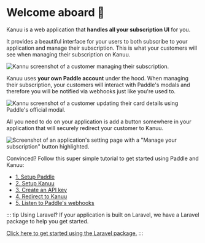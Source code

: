 # Welcome aboard 👋

Kanuu is a web application that **handles all your subscription UI** for you.

It provides a beautiful interface for your users to both subscribe to your application and manage their subscription. This is what your customers will see when managing their subscription on Kanuu.

![Kannu screenshot of a customer managing their subscription.](/kanuu_customer_page.png)

Kanuu uses **your own Paddle account** under the hood. When managing their subscription, your customers will interact with Paddle's modals and therefore you will be notified via webhooks just like you're used to.

![Kannu screenshot of a customer updating their card details using Paddle's official modal.](/kanuu_customer_update_card.png)

All you need to do on your application is add a button somewhere in your application that will securely redirect your customer to Kanuu.

![Screenshot of an application's setting page with a "Manage your subscription" button highlighted.](/kanuu_button.png)

Convinced? Follow this super simple tutorial to get started using Paddle and Kanuu:
- [1. Setup Paddle](/getting-started/setup-paddle)
- [2. Setup Kanuu](/getting-started/setup-kanuu)
- [3. Create an API key](/getting-started/create-api-key)
- [4. Redirect to Kanuu](/getting-started/redirect-to-kanuu)
- [5. Listen to Paddle's webhooks](/getting-started/listen-to-paddles-webhooks)


::: tip Using Laravel?
If your application is built on Laravel, we have a Laravel package to help you get started.

[Click here to get started using the Laravel package.](/laravel/installation)
:::
